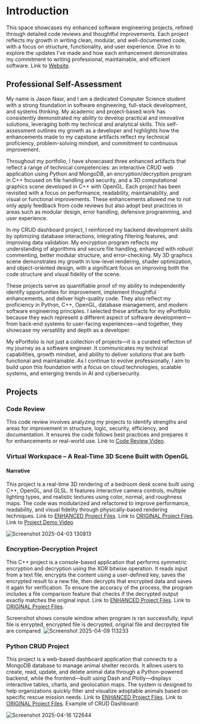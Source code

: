 
# Introduction
This space showcases my enhanced software engineering projects, refined through detailed code reviews and thoughtful improvements. Each project reflects my growth in writing clean, modular, and well-documented code, with a focus on structure, functionality, and user experience. Dive in to explore the updates I've made and how each enhancement demonstrates my commitment to writing professional, maintainable, and efficient software.
Link to [Website](https://jnasr1104.github.io/).

## Professional Self-Assessment
My name is Jason Nasr, and I am a dedicated Computer Science student with a strong foundation in software engineering, full-stack development, and systems thinking. My academic and project-based work has consistently demonstrated my ability to develop practical and innovative solutions, leveraging both my technical and analytical skills. This self-assessment outlines my growth as a developer and highlights how the enhancements made to my capstone artifacts reflect my technical proficiency, problem-solving mindset, and commitment to continuous improvement.

Throughout my portfolio, I have showcased three enhanced artifacts that reflect a range of technical competencies: an interactive CRUD web application using Python and MongoDB, an encryption/decryption program in C++ focused on file handling and security, and a 3D computational graphics scene developed in C++ with OpenGL. Each project has been revisited with a focus on performance, readability, maintainability, and visual or functional improvements. These enhancements allowed me to not only apply feedback from code reviews but also adopt best practices in areas such as modular design, error handling, defensive programming, and user experience.

In my CRUD dashboard project, I reinforced my backend development skills by optimizing database interactions, integrating filtering features, and improving data validation. My encryption program reflects my understanding of algorithms and secure file handling, enhanced with robust commenting, better modular structure, and error-checking. My 3D graphics scene demonstrates my growth in low-level rendering, shader optimization, and object-oriented design, with a significant focus on improving both the code structure and visual fidelity of the scene.

These projects serve as quantifiable proof of my ability to independently identify opportunities for improvement, implement thoughtful enhancements, and deliver high-quality code. They also reflect my proficiency in Python, C++, OpenGL, database management, and modern software engineering principles. I selected these artifacts for my ePortfolio because they each represent a different aspect of software development—from back-end systems to user-facing experiences—and together, they showcase my versatility and depth as a developer.

My ePortfolio is not just a collection of projects—it is a curated reflection of my journey as a software engineer. It communicates my technical capabilities, growth mindset, and ability to deliver solutions that are both functional and maintainable. As I continue to evolve professionally, I aim to build upon this foundation with a focus on cloud technologies, scalable systems, and emerging trends in AI and cybersecurity.

## Projects
### Code Review
This code review involves analyzing my projects to identify strengths and areas for improvement in structure, logic, security, efficiency, and documentation. It ensures the code follows best practices and prepares it for enhancements or real-world use.
Link to [Code Review Video](https://youtu.be/zfMDSn8PBYU).

### Virtual Workspace – A Real-Time 3D Scene Built with OpenGL
#### Narrative
This project is a real-time 3D rendering of a bedroom desk scene built using C++, OpenGL, and GLSL. It features interactive camera controls, multiple lighting types, and realistic textures using color, normal, and roughness maps. The code was modularized and refactored to improve performance, readability, and visual fidelity through physically-based rendering techniques. Link to [ENHANCED Project Files](https://github.com/jnasr1104/jnasr1104.github.io/tree/main/7-1%20FINAL%20PROJECT%20ENHANCED). Link to [ORIGINAL Project Files](https://github.com/jnasr1104/jnasr1104.github.io/tree/main/ORIGINAL%207-1FINAL%20PROJECT).
Link to [Project Demo Video](https://youtu.be/cfuyO1AYSCE)

![Screenshot 2025-04-03 130813](https://github.com/user-attachments/assets/80d74471-5e26-4882-86a3-9865ead429ee)

### Encryption-Decryption Project
This C++ project is a console-based application that performs symmetric encryption and decryption using the XOR bitwise operation. It reads input from a text file, encrypts the content using a user-defined key, saves the encrypted result to a new file, then decrypts that encrypted data and saves it again for verification. To ensure the accuracy of the process, the program includes a file comparison feature that checks if the decrypted output exactly matches the original input.
Link to [ENHANCED Project Files](https://github.com/jnasr1104/jnasr1104.github.io/tree/main/ENHANCED%20ENCRYPTION%20ACTIVITY). Link to [ORIGINAL Project Files](https://github.com/jnasr1104/jnasr1104.github.io/tree/main/ORIGINAL%20CS405EncryptionActivity).

Screenshot shows console window when program is ran successfully, input file is enrypted, encrypted file is decrypted, original file and decrpyted file are compared.
![Screenshot 2025-04-09 113233](https://github.com/user-attachments/assets/acf9591b-8ec6-4300-9776-fab2dd9a9fef)

### Python CRUD Project
This project is a web-based dashboard application that connects to a MongoDB database to manage animal shelter records. It allows users to create, read, update, and delete animal data through a Python-powered backend, while the frontend—built using Dash and Plotly—displays interactive tables, charts, and geolocation maps. The system is designed to help organizations quickly filter and visualize adoptable animals based on specific rescue mission needs.
Link to [ENHANCED Project Files](https://github.com/jnasr1104/jnasr1104.github.io/tree/main/ENHANCED%20CRUD%20PROJECT). Link to [ORIGINAL Project Files](https://github.com/jnasr1104/jnasr1104.github.io/tree/main/ORIGINAL%20cs340Project2/cs340Project2).
Example of CRUD Dashboard:

![Screenshot 2025-04-16 122644](https://github.com/user-attachments/assets/c4c92f5f-c4dd-487a-9a80-fda384e69b1a)
